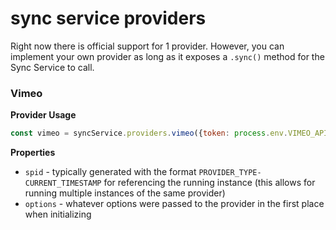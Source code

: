 # sync service providers

Right now there is official support for 1 provider. However, you can implement your own provider as long as it exposes a `.sync()` method for the Sync Service to call.

### Vimeo

**Provider Usage**

```js
const vimeo = syncService.providers.vimeo({token: process.env.VIMEO_API_TOKEN});
```

**Properties**

* `spid` - typically generated with the format `PROVIDER_TYPE-CURRENT_TIMESTAMP` for referencing the running instance (this allows for running multiple instances of the same provider)
* `options` - whatever options were passed to the provider in the first place when initializing
